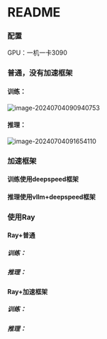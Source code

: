 # README

### 配置

GPU：一机一卡3090

### 普通，没有加速框架

#### 训练：

![image-20240704090940753](C:\Users\Admin\AppData\Roaming\Typora\typora-user-images\image-20240704090940753.png)

#### 推理：

![image-20240704091654110](C:\Users\Admin\AppData\Roaming\Typora\typora-user-images\image-20240704091654110.png)

### 加速框架

#### 训练使用deepspeed框架



#### 推理使用vllm+deepspeed框架



### 使用Ray

#### Ray+普通

##### 训练：



##### 推理：



#### Ray+加速框架

##### 训练：



##### 推理：

